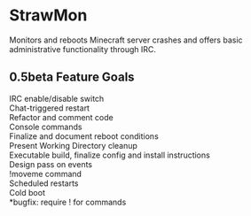 StrawMon
========

Monitors and reboots Minecraft server crashes and offers basic administrative functionality through IRC.

0.5beta Feature Goals
---------------------

IRC enable/disable switch  
Chat-triggered restart  
Refactor and comment code  
Console commands  
Finalize and document reboot conditions  
Present Working Directory cleanup  
Executable build, finalize config and install instructions  
Design pass on events  
!moveme command  
Scheduled restarts  
Cold boot  
*bugfix: require ! for commands

